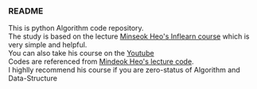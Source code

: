 ### README
This is python Algorithm code repository.<br>
The study is based on the lecture [Minseok Heo's Inflearn course]("https://www.inflearn.com/course/%EC%BD%94%EB%94%A9-%EC%9D%B8%ED%84%B0%EB%B7%B0/") which is very simple and helpful.<br>
You can also take his course on the [Youtube](https://www.youtube.com/watch?v=2rXy58SlsEE&list=PLVNY1HnUlO24PIx4k45VnEySkygjxGQwB)<br>
Codes are referenced from [Mindeok Heo's lecture code](https://github.com/minsuk-heo/problemsolving/).<br>
I highlly recommend his course if you are zero-status of Algorithm and Data-Structure
